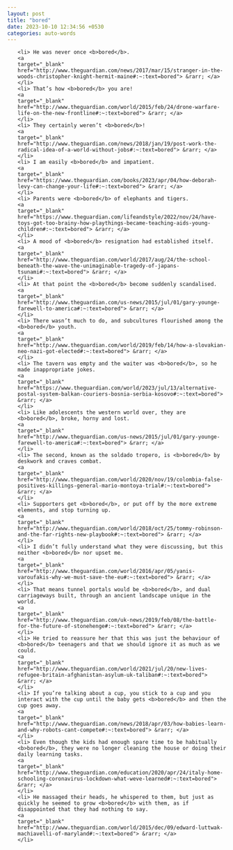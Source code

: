 ```yaml
---
layout: post
title: "bored"
date: 2023-10-10 12:34:56 +0530
categories: auto-words
---
```

<ol>

    <li> He was never once <b>bored</b>.
    <a 
    target="_blank" 
    href="http://www.theguardian.com/news/2017/mar/15/stranger-in-the-woods-christopher-knight-hermit-maine#:~:text=bored"> &rarr; </a>
    </li>
    <li> That’s how <b>bored</b> you are!
    <a 
    target="_blank" 
    href="http://www.theguardian.com/world/2015/feb/24/drone-warfare-life-on-the-new-frontline#:~:text=bored"> &rarr; </a>
    </li>
    <li> They certainly weren’t <b>bored</b>!
    <a 
    target="_blank" 
    href="http://www.theguardian.com/news/2018/jan/19/post-work-the-radical-idea-of-a-world-without-jobs#:~:text=bored"> &rarr; </a>
    </li>
    <li> I am easily <b>bored</b> and impatient.
    <a 
    target="_blank" 
    href="https://www.theguardian.com/books/2023/apr/04/how-deborah-levy-can-change-your-life#:~:text=bored"> &rarr; </a>
    </li>
    <li> Parents were <b>bored</b> of elephants and tigers.
    <a 
    target="_blank" 
    href="https://www.theguardian.com/lifeandstyle/2022/nov/24/have-toys-got-too-brainy-how-playthings-became-teaching-aids-young-children#:~:text=bored"> &rarr; </a>
    </li>
    <li> A mood of <b>bored</b> resignation had established itself.
    <a 
    target="_blank" 
    href="http://www.theguardian.com/world/2017/aug/24/the-school-beneath-the-wave-the-unimaginable-tragedy-of-japans-tsunami#:~:text=bored"> &rarr; </a>
    </li>
    <li> At that point the <b>bored</b> become suddenly scandalised.
    <a 
    target="_blank" 
    href="http://www.theguardian.com/us-news/2015/jul/01/gary-younge-farewell-to-america#:~:text=bored"> &rarr; </a>
    </li>
    <li> There wasn’t much to do, and subcultures flourished among the <b>bored</b> youth.
    <a 
    target="_blank" 
    href="http://www.theguardian.com/world/2019/feb/14/how-a-slovakian-neo-nazi-got-elected#:~:text=bored"> &rarr; </a>
    </li>
    <li> The tavern was empty and the waiter was <b>bored</b>, so he made inappropriate jokes.
    <a 
    target="_blank" 
    href="https://www.theguardian.com/world/2023/jul/13/alternative-postal-system-balkan-couriers-bosnia-serbia-kosovo#:~:text=bored"> &rarr; </a>
    </li>
    <li> Like adolescents the western world over, they are <b>bored</b>, broke, horny and lost.
    <a 
    target="_blank" 
    href="http://www.theguardian.com/us-news/2015/jul/01/gary-younge-farewell-to-america#:~:text=bored"> &rarr; </a>
    </li>
    <li> The second, known as the soldado tropero, is <b>bored</b> by deskwork and craves combat.
    <a 
    target="_blank" 
    href="http://www.theguardian.com/world/2020/nov/19/colombia-false-positives-killings-general-mario-montoya-trial#:~:text=bored"> &rarr; </a>
    </li>
    <li> Supporters get <b>bored</b>, or put off by the more extreme elements, and stop turning up.
    <a 
    target="_blank" 
    href="http://www.theguardian.com/world/2018/oct/25/tommy-robinson-and-the-far-rights-new-playbook#:~:text=bored"> &rarr; </a>
    </li>
    <li> I didn’t fully understand what they were discussing, but this neither <b>bored</b> nor upset me.
    <a 
    target="_blank" 
    href="http://www.theguardian.com/world/2016/apr/05/yanis-varoufakis-why-we-must-save-the-eu#:~:text=bored"> &rarr; </a>
    </li>
    <li> That means tunnel portals would be <b>bored</b>, and dual carriageways built, through an ancient landscape unique in the world.
    <a 
    target="_blank" 
    href="http://www.theguardian.com/uk-news/2019/feb/08/the-battle-for-the-future-of-stonehenge#:~:text=bored"> &rarr; </a>
    </li>
    <li> He tried to reassure her that this was just the behaviour of <b>bored</b> teenagers and that we should ignore it as much as we could.
    <a 
    target="_blank" 
    href="http://www.theguardian.com/world/2021/jul/20/new-lives-refugee-britain-afghanistan-asylum-uk-taliban#:~:text=bored"> &rarr; </a>
    </li>
    <li> If you’re talking about a cup, you stick to a cup and you interact with the cup until the baby gets <b>bored</b> and then the cup goes away.
    <a 
    target="_blank" 
    href="http://www.theguardian.com/news/2018/apr/03/how-babies-learn-and-why-robots-cant-compete#:~:text=bored"> &rarr; </a>
    </li>
    <li> Even though the kids had enough spare time to be habitually <b>bored</b>, they were no longer cleaning the house or doing their daily learning tasks.
    <a 
    target="_blank" 
    href="http://www.theguardian.com/education/2020/apr/24/italy-home-schooling-coronavirus-lockdown-what-weve-learned#:~:text=bored"> &rarr; </a>
    </li>
    <li> He massaged their heads, he whispered to them, but just as quickly he seemed to grow <b>bored</b> with them, as if disappointed that they had nothing to say.
    <a 
    target="_blank" 
    href="http://www.theguardian.com/world/2015/dec/09/edward-luttwak-machiavelli-of-maryland#:~:text=bored"> &rarr; </a>
    </li>